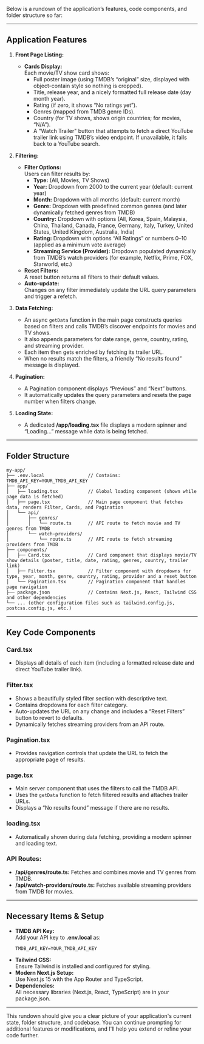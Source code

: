 Below is a rundown of the application’s features, code components, and folder structure so far:

---

## Application Features

1. **Front Page Listing:**
   - **Cards Display:**  
     Each movie/TV show card shows:
     - Full poster image (using TMDB’s “original” size, displayed with object-contain style so nothing is cropped).
     - Title, release year, and a nicely formatted full release date (day month year).
     - Rating (if zero, it shows “No ratings yet”).
     - Genres (mapped from TMDB genre IDs).
     - Country (for TV shows, shows origin countries; for movies, “N/A”).
     - A "Watch Trailer" button that attempts to fetch a direct YouTube trailer link using TMDB’s video endpoint. If unavailable, it falls back to a YouTube search.

2. **Filtering:**
   - **Filter Options:**  
     Users can filter results by:
     - **Type:** (All, Movies, TV Shows)
     - **Year:** Dropdown from 2000 to the current year (default: current year)
     - **Month:** Dropdown with all months (default: current month)
     - **Genre:** Dropdown with predefined common genres (and later dynamically fetched genres from TMDB)
     - **Country:** Dropdown with options (All, Korea, Spain, Malaysia, China, Thailand, Canada, France, Germany, Italy, Turkey, United States, United Kingdom, Australia, India)
     - **Rating:** Dropdown with options “All Ratings” or numbers 0–10 (applied as a minimum vote average)
     - **Streaming Service (Provider):** Dropdown populated dynamically from TMDB’s watch providers (for example, Netflix, Prime, FOX, Starworld, etc.)
   - **Reset Filters:**  
     A reset button returns all filters to their default values.
   - **Auto-update:**  
     Changes on any filter immediately update the URL query parameters and trigger a refetch.

3. **Data Fetching:**
   - An async `getData` function in the main page constructs queries based on filters and calls TMDB’s discover endpoints for movies and TV shows.
   - It also appends parameters for date range, genre, country, rating, and streaming provider.
   - Each item then gets enriched by fetching its trailer URL.
   - When no results match the filters, a friendly “No results found” message is displayed.

4. **Pagination:**
   - A Pagination component displays “Previous” and “Next” buttons.
   - It automatically updates the query parameters and resets the page number when filters change.

5. **Loading State:**
   - A dedicated **/app/loading.tsx** file displays a modern spinner and “Loading…” message while data is being fetched.

---

## Folder Structure

```
my-app/
├── .env.local                // Contains: TMDB_API_KEY=YOUR_TMDB_API_KEY
├── app/
│   ├── loading.tsx           // Global loading component (shown while page data is fetched)
│   ├── page.tsx              // Main page component that fetches data, renders Filter, Cards, and Pagination
│   └── api/
│       ├── genres/
│       │   └── route.ts      // API route to fetch movie and TV genres from TMDB
│       └── watch-providers/
│           └── route.ts      // API route to fetch streaming providers from TMDB
├── components/
│   ├── Card.tsx              // Card component that displays movie/TV show details (poster, title, date, rating, genres, country, trailer link)
│   ├── Filter.tsx            // Filter component with dropdowns for type, year, month, genre, country, rating, provider and a reset button
│   └── Pagination.tsx        // Pagination component that handles page navigation
├── package.json              // Contains Next.js, React, Tailwind CSS and other dependencies
└── ... (other configuration files such as tailwind.config.js, postcss.config.js, etc.)
```

---

## Key Code Components

### **Card.tsx**  
- Displays all details of each item (including a formatted release date and direct YouTube trailer link).

### **Filter.tsx**  
- Shows a beautifully styled filter section with descriptive text.
- Contains dropdowns for each filter category.
- Auto-updates the URL on any change and includes a “Reset Filters” button to revert to defaults.
- Dynamically fetches streaming providers from an API route.

### **Pagination.tsx**  
- Provides navigation controls that update the URL to fetch the appropriate page of results.

### **page.tsx**  
- Main server component that uses the filters to call the TMDB API.
- Uses the `getData` function to fetch filtered results and attaches trailer URLs.
- Displays a “No results found” message if there are no results.

### **loading.tsx**  
- Automatically shown during data fetching, providing a modern spinner and loading text.

### **API Routes:**  
- **/api/genres/route.ts:** Fetches and combines movie and TV genres from TMDB.
- **/api/watch-providers/route.ts:** Fetches available streaming providers from TMDB for movies.

---

## Necessary Items & Setup

- **TMDB API Key:**  
  Add your API key to **.env.local** as:  
  ```env
  TMDB_API_KEY=YOUR_TMDB_API_KEY
  ```
- **Tailwind CSS:**  
  Ensure Tailwind is installed and configured for styling.
- **Modern Next.js Setup:**  
  Use Next.js 15 with the App Router and TypeScript.
- **Dependencies:**  
  All necessary libraries (Next.js, React, TypeScript) are in your package.json.

---

This rundown should give you a clear picture of your application's current state, folder structure, and codebase. You can continue prompting for additional features or modifications, and I'll help you extend or refine your code further.
